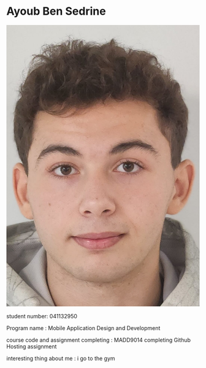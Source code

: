# Ayoub Ben Sedrine

![ayoub's headshot](./ayoub-headshot.jpg)

student number: 041132950

Program name : Mobile Application Design and Development

course code and assignment completing : MADD9014 completing Github Hosting assignment

interesting thing about me : i go to the gym

